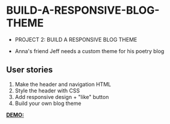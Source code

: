 # BUILD-A-RESPONSIVE-BLOG-THEME
 - PROJECT 2: BUILD A RESPONSIVE BLOG THEME 
  * Anna's friend Jeff needs a custom theme for his poetry blog

## User stories
1) Make the header and navigation HTML
2) Style the header with CSS
3) Add responsive design + "like" button
4) Build your own blog theme

**[DEMO:](https://heggy231.github.io/BUILD-A-RESPONSIVE-BLOG-THEME/)**
